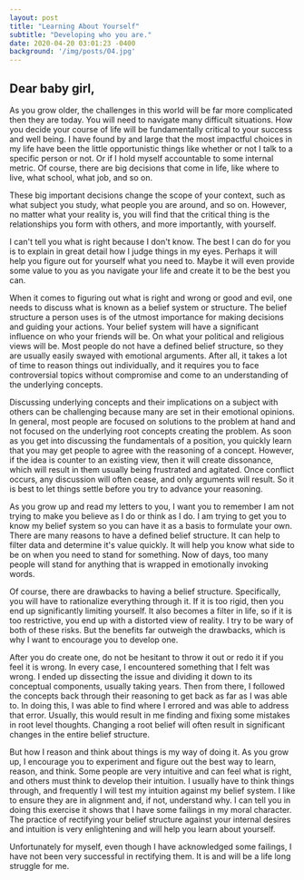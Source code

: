 ```yaml
---
layout: post
title: "Learning About Yourself"
subtitle: "Developing who you are."
date: 2020-04-20 03:01:23 -0400
background: '/img/posts/04.jpg'
---
```


## Dear baby girl,

<p>As you grow older, the challenges in this world will be far more complicated then they are today. You will need to navigate many difficult situations. How you decide your course of life will be fundamentally critical to your success and well being. I have found by and large that the most impactful choices in my life have been the little opportunistic things like whether or not I talk to a specific person or not. Or if I hold myself accountable to some internal metric. Of course, there are big decisions that come in life, like where to live, what school, what job, and so on.</p>

<p>These big important decisions change the scope of your context, such as what subject you study, what people you are around, and so on. However, no matter what your reality is, you will find that the critical thing is the relationships you form with others, and more importantly, with yourself.</p>

<p>I can't tell you what is right because I don't know. The best I can do for you is to explain in great detail how I judge things in my eyes. Perhaps it will help you figure out for yourself what you need to. Maybe it will even provide some value to you as you navigate your life and create it to be the best you can.</p>

<p>When it comes to figuring out what is right and wrong or good and evil, one needs to discuss what is known as a belief system or structure. The belief structure a person uses is of the utmost importance for making decisions and guiding your actions. Your belief system will have a significant influence on who your friends will be.  On what your political and religious views will be. Most people do not have a defined belief structure, so they are usually easily swayed with emotional arguments. After all, it takes a lot of time to reason things out individually, and it requires you to face controversial topics without compromise and come to an understanding of the underlying concepts.</p>

<p>Discussing underlying concepts and their implications on a subject with others can be challenging because many are set in their emotional opinions.  In general, most people are focused on solutions to the problem at hand and not focused on the underlying root concepts creating the problem.  As soon as you get into discussing the fundamentals of a position, you quickly learn that you may get people to agree with the reasoning of a concept. However, if the idea is counter to an existing view, then it will create dissonance, which will result in them usually being frustrated and agitated. Once conflict occurs, any discussion will often cease, and only arguments will result.  So it is best to let things settle before you try to advance your reasoning.   </p>

<p>As you grow up and read my letters to you, I want you to remember I am not trying to make you believe as I do or think as I do. I am trying to get you to know my belief system so you can have it as a basis to formulate your own. There are many reasons to have a defined belief structure. It can help to filter data and determine it's value quickly. It will help you know what side to be on when you need to stand for something. Now of days, too many people will stand for anything that is wrapped in emotionally invoking words.</p>

<p>Of course, there are drawbacks to having a belief structure. Specifically, you will have to rationalize everything through it. If it is too rigid, then you end up significantly limiting yourself. It also becomes a filter in life, so if it is too restrictive, you end up with a distorted view of reality. I try to be wary of both of these risks. But the benefits far outweigh the drawbacks, which is why I want to encourage you to develop one.</p>

<p>After you do create one, do not be hesitant to throw it out or redo it if you feel it is wrong. In every case, I encountered something that I felt was wrong. I ended up dissecting the issue and dividing it down to its conceptual components, usually taking years. Then from there, I followed the concepts back through their reasoning to get back as far as I was able to. In doing this, I was able to find where I errored and was able to address that error. Usually, this would result in me finding and fixing some mistakes in root level thoughts. Changing a root belief will often result in significant changes in the entire belief structure.</p>

<p>But how I reason and think about things is my way of doing it. As you grow up, I encourage you to experiment and figure out the best way to learn, reason, and think. Some people are very intuitive and can feel what is right, and others must think to develop their intuition. I usually have to think things through, and frequently I will test my intuition against my belief system. I like to ensure they are in alignment and, if not, understand why. I can tell you in doing this exercise it shows that I have some failings in my moral character. The practice of rectifying your belief structure against your internal desires and intuition is very enlightening and will help you learn about yourself.</p>

<p>Unfortunately for myself, even though I have acknowledged some failings, I have not been very successful in rectifying them. It is and will be a life long struggle for me.</p>

